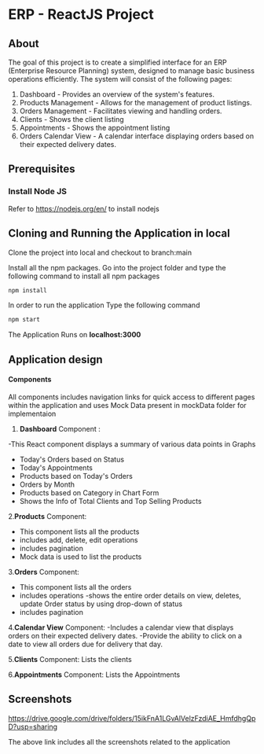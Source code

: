 # ERP - ReactJS Project

## About

The goal of this project is to create a simplified interface for an ERP (Enterprise Resource Planning) system, designed to manage basic business operations efficiently. The system will consist of the following pages:
1. Dashboard - Provides an overview of the system's features.
2. Products Management - Allows for the management of product listings.
3. Orders Management - Facilitates viewing and handling orders.
4. Clients - Shows the client listing
5. Appointments - Shows the appointment listing
6. Orders Calendar View - A calendar interface displaying orders based on their expected delivery dates.

## Prerequisites

### Install Node JS
Refer to https://nodejs.org/en/ to install nodejs


## Cloning and Running the Application in local

Clone the project into local and checkout to branch:main

Install all the npm packages. Go into the project folder and type the following command to install all npm packages

```bash
npm install
```

In order to run the application Type the following command

```bash
npm start
```

The Application Runs on **localhost:3000**

## Application design

#### Components
All components includes navigation links for quick access to different pages within the application  and uses Mock Data present in mockData folder for implementaion
1. **Dashboard** Component :

-This React component displays a summary of various data points in Graphs 
  - Today's Orders based on Status
  - Today's Appointments
  - Products based on Today's Orders 
  - Orders by Month
  - Products based on Category in Chart Form
- Shows the Info of Total Clients and Top Selling Products

2.**Products** Component:
- This component lists all  the products 
- includes add, delete, edit operations
- includes pagination
- Mock data is used to list the products

3.**Orders** Component:
- This component lists all the orders
- includes operations -shows the entire order details on view, deletes, update Order status  by using drop-down of status 
- includes pagination
  
4.**Calendar View** Component:
  -Includes a calendar view that displays orders on their expected delivery dates.
  -Provide the ability to click on a date to view all orders due for delivery that day.
  
5.**Clients** Component: Lists the clients

6.**Appointments** Component: Lists the Appointments


## Screenshots
https://drive.google.com/drive/folders/15ikFnA1LGvAlVelzFzdiAE_HmfdhgQpD?usp=sharing

The above link includes all the screenshots related to the application
